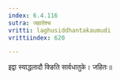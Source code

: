 ```yaml
---
index: 6.4.116
sutra: जहातेश्च
vritti: laghusiddhantakaumudi
vrittiindex: 620

---
```

इद्वा स्याद्धलादौ क्ङिति सार्वधातुके। जहितः॥